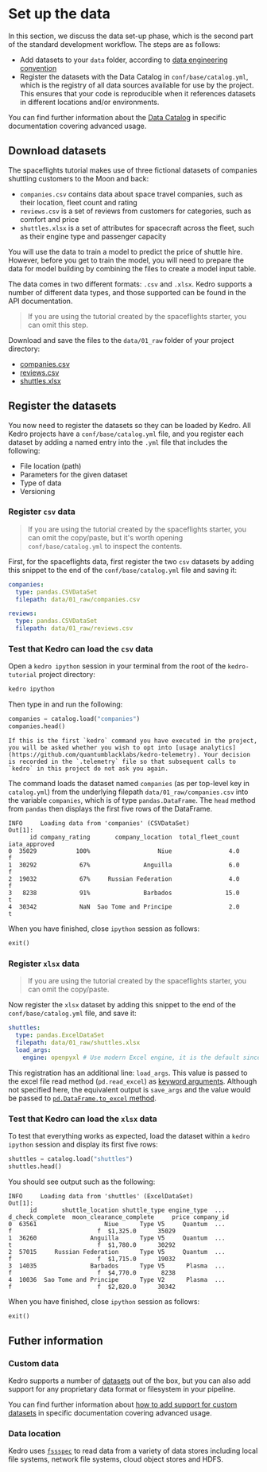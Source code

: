 # Set up the data

In this section, we discuss the data set-up phase, which is the second part of the standard development workflow. The steps are as follows:

* Add datasets to your `data` folder, according to [data engineering convention](../faq/faq.md#what-is-data-engineering-convention)
* Register the datasets with the Data Catalog in `conf/base/catalog.yml`, which is the registry of all data sources available for use by the project. This ensures that your code is reproducible when it references datasets in different locations and/or environments.

You can find further information about the [Data Catalog](../data/data_catalog.md) in specific documentation covering advanced usage.


## Download datasets

The spaceflights tutorial makes use of three fictional datasets of companies shuttling customers to the Moon and back:

* `companies.csv` contains data about space travel companies, such as their location, fleet count and rating
* `reviews.csv` is a set of reviews from customers for categories, such as comfort and price
* `shuttles.xlsx` is a set of attributes for spacecraft across the fleet, such as their engine type and passenger capacity

You will use the data to train a model to predict the price of shuttle hire. However, before you get to train the model, you will need to prepare the data for model building by combining the files to create a model input table.

The data comes in two different formats: `.csv` and `.xlsx`. Kedro supports a number of different data types, and those supported can be found in the API documentation. 

> If you are using the tutorial created by the spaceflights starter, you can omit this step.

Download and save the files to the `data/01_raw` folder of your project directory:

* [companies.csv](https://kedro-org.github.io/kedro/companies.csv)
* [reviews.csv](https://kedro-org.github.io/kedro/reviews.csv)
* [shuttles.xlsx](https://kedro-org.github.io/kedro/shuttles.xlsx)


## Register the datasets

You now need to register the datasets so they can be loaded by Kedro. All Kedro projects have a `conf/base/catalog.yml` file, and you register each dataset by adding a named entry into the `.yml` file that includes the following:

* File location (path)
* Parameters for the given dataset
* Type of data
* Versioning

### Register `csv` data

> If you are using the tutorial created by the spaceflights starter, you can omit the copy/paste, but it's worth opening `conf/base/catalog.yml` to inspect the contents.

First, for the spaceflights data, first register the two `csv` datasets by adding this snippet to the end of the `conf/base/catalog.yml` file and saving it:

```yaml
companies:
  type: pandas.CSVDataSet
  filepath: data/01_raw/companies.csv

reviews:
  type: pandas.CSVDataSet
  filepath: data/01_raw/reviews.csv
```

### Test that Kedro can load the `csv` data

Open a `kedro ipython` session in your terminal from the root of the `kedro-tutorial` project directory:

```bash
kedro ipython
```

Then type in and run the following:

```python
companies = catalog.load("companies")
companies.head()
```

```{note}
If this is the first `kedro` command you have executed in the project, you will be asked whether you wish to opt into [usage analytics](https://github.com/quantumblacklabs/kedro-telemetry). Your decision is recorded in the `.telemetry` file so that subsequent calls to `kedro` in this project do not ask you again.
```

The command loads the dataset named `companies` (as per top-level key in `catalog.yml`) from the underlying filepath `data/01_raw/companies.csv` into the variable `companies`, which is of type `pandas.DataFrame`. The `head` method from `pandas` then displays the first five rows of the DataFrame.

```
INFO     Loading data from 'companies' (CSVDataSet)
Out[1]: 
      id company_rating       company_location  total_fleet_count iata_approved
0  35029           100%                   Niue                4.0             f
1  30292            67%               Anguilla                6.0             f
2  19032            67%     Russian Federation                4.0             f
3   8238            91%               Barbados               15.0             t
4  30342            NaN  Sao Tome and Principe                2.0             t

```

When you have finished, close `ipython` session as follows:

```python
exit()
```

### Register `xlsx` data

> If you are using the tutorial created by the spaceflights starter, you can omit the copy/paste.

Now register the `xlsx` dataset by adding this snippet to the end of the `conf/base/catalog.yml` file, and save it:

```yaml
shuttles:
  type: pandas.ExcelDataSet
  filepath: data/01_raw/shuttles.xlsx
  load_args:
    engine: openpyxl # Use modern Excel engine, it is the default since Kedro 0.18.0
```

This registration has an additional line: `load_args`. This value is passed to the excel file read method (`pd.read_excel`) as [keyword arguments](https://pandas.pydata.org/pandas-docs/stable/reference/api/pandas.read_excel.html). Although not specified here, the equivalent output is `save_args` and the value would be passed to [`pd.DataFrame.to_excel` method](https://pandas.pydata.org/pandas-docs/stable/reference/api/pandas.DataFrame.to_excel.html).

### Test that Kedro can load the `xlsx` data

To test that everything works as expected, load the dataset within a `kedro ipython` session and display its first five rows:

```python
shuttles = catalog.load("shuttles")
shuttles.head()
```

You should see output such as the following:

```
INFO     Loading data from 'shuttles' (ExcelDataSet)
Out[1]: 
      id       shuttle_location shuttle_type engine_type  ... d_check_complete  moon_clearance_complete     price company_id
0  63561                   Niue      Type V5     Quantum  ...                f                        f  $1,325.0      35029
1  36260               Anguilla      Type V5     Quantum  ...                t                        f  $1,780.0      30292
2  57015     Russian Federation      Type V5     Quantum  ...                f                        f  $1,715.0      19032
3  14035               Barbados      Type V5      Plasma  ...                f                        f  $4,770.0       8238
4  10036  Sao Tome and Principe      Type V2      Plasma  ...                f                        f  $2,820.0      30342

```

When you have finished, close `ipython` session as follows:

```python
exit()
```

## Futher information

### Custom data

Kedro supports a number of [datasets](/kedro.extras.datasets) out of the box, but you can also add support for any proprietary data format or filesystem in your pipeline.

You can find further information about [how to add support for custom datasets](../extend_kedro/custom_datasets.md) in specific documentation covering advanced usage.

### Data location

Kedro uses [`fssspec`](https://filesystem-spec.readthedocs.io/en/latest/) to read data from a variety of data stores including local file systems, network file systems, cloud object stores and HDFS.
